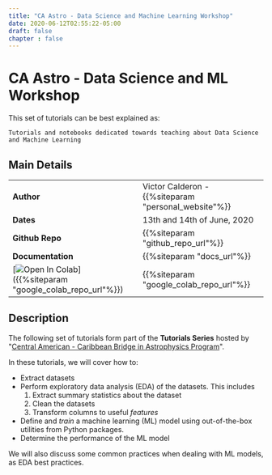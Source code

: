 ```yaml
---
title: "CA Astro - Data Science and Machine Learning Workshop"
date: 2020-06-12T02:55:22-05:00
draft: false
chapter : false
---
```


# CA Astro - Data Science and ML Workshop

This set of tutorials can be best explained as:

    Tutorials and notebooks dedicated towards teaching about Data Science and Machine Learning

## Main Details

| | |
|---------------|---------------------------------------------------|
| **Author**    | Victor Calderon - {{%siteparam "personal_website"%}} |
| **Dates**     | 13th and 14th of June, 2020                       |
| **Github Repo** | {{%siteparam "github_repo_url"%}} |
| **Documentation** | {{%siteparam "docs_url"%}} |
| [![Open In Colab](https://colab.research.google.com/assets/colab-badge.svg)]({{%siteparam "google_colab_repo_url"%}}) | {{%siteparam "google_colab_repo_url"%}}

## Description

The following set of tutorials form part of the **Tutorials Series** hosted
by "[Central American - Caribbean Bridge in Astrophysics Program](https://cencabridgeastro.weebly.com/)".

In these tutorials, we will cover how to:

- Extract datasets
- Perform exploratory data analysis (EDA) of the datasets. This includes
    1. Extract summary statistics about the dataset
    2. Clean the datasets
    3. Transform columns to useful *features*
- Define and *train* a machine learning (ML) model using out-of-the-box utilities from Python packages.
- Determine the performance of the ML model

We will also discuss some common practices when dealing with ML models, as EDA best practices.

